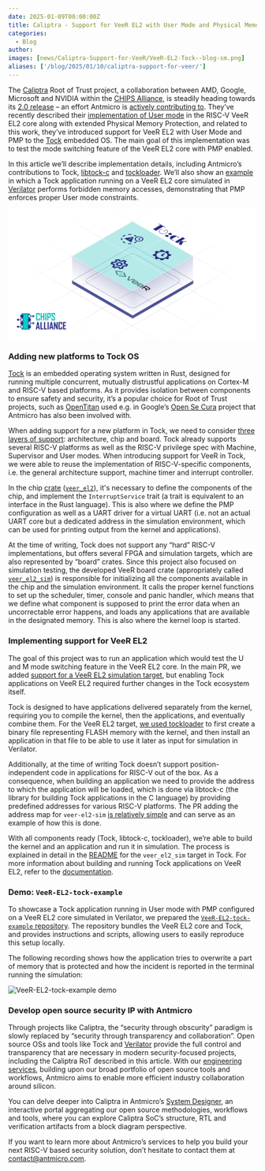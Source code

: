 ```yaml
---
date: 2025-01-09T00:00:00Z
title: Caliptra - Support for VeeR EL2 with User Mode and Physical Memory Protection in Tock embedded OS
categories:
  - Blog
author: 
images: [news/Caliptra-Support-for-VeeR/VeeR-EL2-Tock--blog-sm.png]
aliases: ['/blog/2025/01/10/caliptra-support-for-veer/']
---
```


The [Caliptra](https://chipsalliance.github.io/Caliptra/) Root of Trust project, a collaboration between AMD, Google, Microsoft and NVIDIA within the [CHIPS Alliance](https://www.chipsalliance.org/), is steadily heading towards its [2.0 release](https://www.chipsalliance.org/news/caliptra-ocp-global-summit-2024/) – an effort Antmicro is [actively contributing to](https://www.youtube.com/watch?v=hXjUoCGlXyM). They’ve recently described their [implementation of User mode](https://antmicro.com/blog/2024/09/user-mode-in-veer-el2-core-for-caliptra-2-0/) in the RISC-V VeeR EL2 core along with extended Physical Memory Protection, and related to this work, they’ve introduced support for VeeR EL2 with User Mode and PMP to the [Tock](https://github.com/tock/tock) embedded OS. The main goal of this implementation was to test the mode switching feature of the VeeR EL2 core with PMP enabled.

In this article we’ll describe implementation details, including Antmicro’s contributions to Tock, [libtock-c](https://github.com/tock/libtock-c) and [tockloader](https://github.com/tock/tockloader). We’ll also show an [example](https://github.com/chipsalliance/VeeR-EL2-tock-example) in which a Tock application running on a VeeR EL2 core simulated in [Verilator](https://www.veripool.org/verilator/) performs forbidden memory accesses, demonstrating that PMP enforces proper User mode constraints.

![Support for VeeR EL2 in Tock OS illustration](VeeR-EL2-Tock--blog-sm.png)

### Adding new platforms to Tock OS

[Tock](https://tockos.org/) is an embedded operating system written in Rust, designed for running multiple concurrent, mutually distrustful applications on Cortex-M and RISC-V based platforms. As it provides isolation between components to ensure safety and security, it’s a popular choice for Root of Trust projects, such as [OpenTitan](https://antmicro.com/blog/2023/03/adapting-opentitan-for-fpga-prototyping-and-tooling-development/) used e.g. in Google’s [Open Se Cura](https://antmicro.com/blog/2023/11/secure-open-source-ml-with-open-se-cura/) project that Antmicro has also been involved with.

When adding support for a new platform in Tock, we need to consider [three layers of support](https://book.tockos.org/development/porting.html#crate-details): architecture, chip and board. Tock already supports several RISC-V platforms as well as the RISC-V privilege spec with Machine, Supervisor and User modes. When introducing support for VeeR in Tock, we were able to reuse the implementation of RISC-V-specific components, i.e. the general architecture support, machine timer and interrupt controller.

In the chip [crate](https://doc.rust-lang.org/book/ch07-01-packages-and-crates.html#packages-and-crates) ([`veer_el2`](https://github.com/tock/tock/tree/master/chips/veer_el2)), it's necessary to define the components of the chip, and implement the `InterruptService` trait (a trait is equivalent to an interface in the Rust language). This is also where we define the PMP configuration as well as a UART driver for a virtual UART (i.e. not an actual UART core but a dedicated address in the simulation environment, which can be used for printing output from the kernel and applications).

At the time of writing, Tock does not support any “hard” RISC-V implementations, but offers several FPGA and simulation targets, which are also represented by “board” crates. Since this project also focused on simulation testing, the developed VeeR board crate (appropriately called [`veer_el2_sim`](https://github.com/tock/tock/tree/master/boards/veer_el2_sim)) is responsible for initializing all the components available in the chip and the simulation environment. It calls the proper kernel functions to set up the scheduler, timer, console and panic handler, which means that we define what component is supposed to print the error data when an uncorrectable error happens, and loads any applications that are available in the designated memory. This is also where the kernel loop is started.

### Implementing support for VeeR EL2

The goal of this project was to run an application which would test the U and M mode switching feature in the VeeR EL2 core. In the main PR, we added [support for a VeeR EL2 simulation target](https://github.com/tock/tock/pull/4118), but enabling Tock applications on VeeR EL2 required further changes in the Tock ecosystem itself. 

Tock is designed to have applications delivered separately from the kernel, requiring you to compile the kernel, then the applications, and eventually combine them. For the VeeR EL2 target, [we used tockloader](https://github.com/tock/tockloader/pull/117) to first create a binary file representing FLASH memory with the kernel, and then install an application in that file to be able to use it later as input for simulation in Verilator.

Additionally, at the time of writing Tock doesn’t support position-independent code in applications for RISC-V out of the box. As a consequence, when building an application we need to provide the address to which the application will be loaded, which is done via libtock-c (the library for building Tock applications in the C language) by providing predefined addresses for various RISC-V platforms. The PR adding the address map for `veer-el2-sim` [is relatively simple](https://github.com/tock/libtock-c/pull/464/files) and can serve as an example of how this is done. 

With all components ready (Tock, libtock-c, tockloader), we’re able to build the kernel and an application and run it in simulation. The process is explained in detail in the [README](https://github.com/tock/tock/tree/master/boards/veer_el2_sim) for the `veer_el2_sim` target in Tock. For more information about building and running Tock applications on VeeR EL2, refer to the [documentation](https://chipsalliance.github.io/Cores-VeeR-EL2/html/main/docs_rendered/html/tock.html).

### Demo: `VeeR-EL2-tock-example`

To showcase a Tock application running in User mode with PMP configured on a VeeR EL2 core simulated in Verilator, we prepared the [`VeeR-EL2-tock-example` repository](https://github.com/chipsalliance/VeeR-EL2-tock-example). The repository bundles the VeeR EL2 core and Tock, and provides instructions and scripts, allowing users to easily reproduce this setup locally.

The following recording shows how the application tries to overwrite a part of memory that is protected and how the incident is reported in the terminal running the simulation:

![VeeR-EL2-tock-example demo](veer_el2_example.gif)

### Develop open source security IP with Antmicro

Through projects like Caliptra, the “security through obscurity” paradigm is slowly replaced by “security through transparency and collaboration”. Open source OSs and tools like Tock and [Verilator](https://offering.antmicro.com/#/af-verilator) provide the full control and transparency that are necessary in modern security-focused projects, including the Caliptra RoT described in this article. With our [engineering services](https://offering.antmicro.com/#/home), building upon our broad portfolio of open source tools and workflows, Antmicro aims to enable more efficient industry collaboration around silicon.

You can delve deeper into Caliptra in Antmicro’s [System Designer](https://designer.antmicro.com/projects/caliptra_open_source_root_of_trust_soc/overview), an interactive portal aggregating our open source methodologies, workflows and tools, where you can explore Caliptra SoC’s structure, RTL and verification artifacts from a block diagram perspective.

If you want to learn more about Antmicro’s services to help you build your next RISC-V based security solution, don’t hesitate to contact them at [contact@antmicro.com](mailto:contact@antmicro.com).



